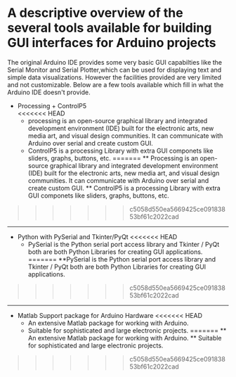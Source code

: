# A descriptive overview of the several tools available for building GUI interfaces for Arduino projects  

The original Arduino IDE provides some very basic GUI capabilties like the Serial Monitor and Serial Plotter,which can be used for displaying text and simple data visualizations. However the facilities provided are very limited and not customizable. Below are a few tools available which fill in what the Arduino IDE doesn't provide.  

* Processing + ControlP5  
<<<<<<< HEAD
    * processing is an open-source graphical library and integrated development environment (IDE) built for the electronic arts, new media art, and visual design communities. It can communicate with Arduino over serial and create custom GUI.
    * ControlP5 is a processing Library with extra GUI componets like sliders, graphs, buttons, etc.
=======
 ** Processing is an open-source graphical library and integrated development environment (IDE) built for the electronic arts, new media art, and visual design communities. It can communicate with Arduino over serial and create custom GUI.
 ** ControlP5 is a processing Library with extra GUI componets like sliders, graphs, buttons, etc.
>>>>>>> c5058d550ea5669425ce09183853bf61c2022cad

---

* Python with PySerial and Tkinter/PyQt
<<<<<<< HEAD
    * PySerial is the Python serial port access library and Tkinter / PyQt both are both Python Libraries for creating GUI applications.  
=======
 **PySerial is the Python serial port access library and Tkinter / PyQt both are both Python Libraries for creating GUI applications.  
>>>>>>> c5058d550ea5669425ce09183853bf61c2022cad

---

* Matlab Support package for Arduino Hardware
<<<<<<< HEAD
    * An extensive Matlab package for working with Arduino.
    * Suitable for sophisticated and large electronic projects.
=======
 ** An extensive Matlab package for working with Arduino.
 ** Suitable for sophisticated and large electronic projects.
>>>>>>> c5058d550ea5669425ce09183853bf61c2022cad


